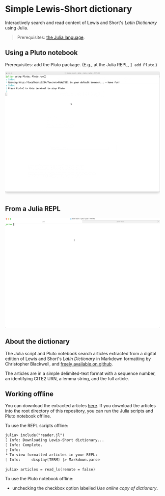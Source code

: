 # Simple Lewis-Short dictionary

Interactively search and read content of Lewis and Short's *Latin Dictionary* using Julia.

> Prerequisites: [the Julia language](https://julialang.org/downloads/).


## Using a Pluto notebook

Prerequisites: add the Pluto package.  (E.g., at the Julia REPL, `] add Pluto`.)

!["Pluto notebook"](./lewis-short-plutonb.gif)

## From a Julia REPL


!["REPL"](./lewis-short-repl.gif)


## About the dictionary

The Julia script and Pluto notebook search articles extracted from a digital edition of Lewis and Short's *Latin Dictionary* in Markdown formatting by Christopher Blackwell, and [freely available on github](https://github.com/Eumaeus/cex_lewis_and_short).

The articles are in a simple delimited-text format with a sequence number, an identifying CITE2 URN, a lemma string, and the full article. 

## Working offline

You can download the extracted articles [here](http://shot.holycross.edu/lexica/ls-articles.cex). If you download the articles into the root directory of this repository, you can run the Julia scripts and Pluto notebook offline.

To use the REPL scripts offline:

```{julia}
julia> include("reader.jl")
[ Info: Downloading Lewis-Short dictionary...
[ Info: Complete.
┌ Info: 
└ To view formatted articles in your REPL:
[ Info:     display(TERM) |> Markdown.parse

julia> articles = read_ls(remote = false)

```


To use the Pluto notebook offline:

- unchecking the checkbox option labelled *Use online copy of dictionary*.
